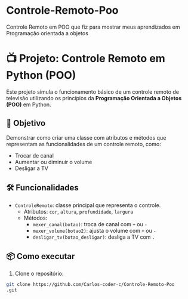 # Controle-Remoto-Poo
Controle Remoto em POO que fiz para mostrar meus aprendizados em Programação orientada a objetos

# 📺 Projeto: Controle Remoto em Python (POO)

Este projeto simula o funcionamento básico de um controle remoto de televisão utilizando os princípios da **Programação Orientada a Objetos (POO)** em Python.

## 🧠 Objetivo

Demonstrar como criar uma classe com atributos e métodos que representam as funcionalidades de um controle remoto, como:

- Trocar de canal
- Aumentar ou diminuir o volume
- Desligar a TV

## 🛠️ Funcionalidades

- `ControleRemoto`: classe principal que representa o controle.
  - Atributos: `cor`, `altura`, `profundidade`, `largura`
  - Métodos:
    - `mexer_canal(botao)`: troca de canal com `+` ou `-`
    - `mexer_volume(botao2)`: ajusta o volume com `+` ou `-`
    - `desligar_tv(botao_desligar)`: desliga a TV com `.`

## 📦 Como executar

1. Clone o repositório:

```bash
git clone https://github.com/Carlos-coder-c/Controle-Remoto-Poo
.git

